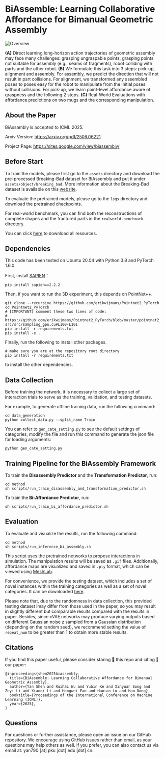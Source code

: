 # BiAssemble: Learning Collaborative Affordance for Bimanual Geometric Assembly

![Overview](./img/teaser.jpg)

**(A)** Direct learning long-horizon action trajectories of geometric assembly may face many challenges: grasping ungraspable points, grasping points not suitable for assembly (e.g., seams of fragments), robot colliding with parts and the other robot. **(B)** We formulate this task into 3 steps: pick-up, alignment and assembly. For assembly, we predict the direction that will not result in part collisions. For alignment, we transformed any assembled poses to poses easy for the robot to manipulate from the initial poses without collisions. For pick-up, we learn point-level affordance aware of graspness and the following 2 steps. **(C)** Real-World Evaluations with affordance predictions on two mugs and the corresponding manipulation.



## About the Paper

BiAssambly is accepted to ICML 2025.

Arxiv Version: https://arxiv.org/pdf/2506.06221

Project Page: https://sites.google.com/view/biassembly/

## Before Start

To train the models, please first go to the `assets` directory and download the pre-processed Breaking-Bad dataset for BiAssembly and put it under `assets/object/breaking_bad`. More information about the Breaking-Bad dataset is available on this [website](https://breaking-bad-dataset.github.io).

To evaluate the pretrained models, please go to the `logs` directory and download the pretrained checkpoints.

For real-world benchmark, you can find both the reconstructions of complete shapes and the fractured parts in the `realworld-benchmark` directory.

You can click [here](https://mirrors.pku.edu.cn/dl-release/BiAssembly-ICML2025/) to download all resources.

## Dependencies

This code has been tested on Ubuntu 20.04 with Python 3.8 and PyTorch 1.6.0.

First, install [SAPIEN](**https://sapien.ucsd.edu**)：

    pip install sapien==2.2.2


Then, if you want to run the 3D experiment, this depends on PointNet++.

    git clone --recursive https://github.com/erikwijmans/Pointnet2_PyTorch
    cd Pointnet2_PyTorch
    # [IMPORTANT] comment these two lines of code:
    #   https://github.com/erikwijmans/Pointnet2_PyTorch/blob/master/pointnet2_ops_lib/pointnet2_ops/_ext-src/src/sampling_gpu.cu#L100-L101
    pip install -r requirements.txt
    pip install -e .

Finally, run the following to install other packages.

    # make sure you are at the repository root directory
    pip install -r requirements.txt

to install the other dependencies.

## Data Collection

Before training the network, it is necessary to collect a large set of interaction trials to serve as the training, validation, and testing datasets.

For example, to generate offline training data, run the following command:

    cd data_generation
    python collect_data.py --split_name Train

You can refer to `gen_cate_setting.py` to see the default settings of categories, modify the file and run this command to generate the json file for loading arguments:

    python gen_cate_setting.py

## Training Pipeline for the BiAssembly Framework

To train the **Disassembly Predictor** and the **Transformation Predictor**, run:

    cd method
    sh scripts/run_train_disassembly_and_transformation_predictor.sh

To train the **Bi-Affordance Predictor**, run:

    sh scripts/run_train_bi_affordance_predictor.sh

## Evaluation

To evaluate and visualize the results, run the following command:

    cd method
    sh scripts/run_inference_bi_assembly.sh

This script uses the pretrained networks to propose interactions in simulation. The manipulation results will be saved as `.gif` files. Additionally, affordance maps are visualized and saved in `.ply` format, which can be viewed using [MeshLab](https://www.meshlab.net/).

For convenience, we provide the testing dataset, which includes a set of novel instances within the training categories as well as a set of novel categories. It can be downloaded [here](https://mirrors.pku.edu.cn/dl-release/BiAssembly-ICML2025/data/Test/). 

Please note that, due to the randomness in data collection, this provided testing dataset imay differ from those used in the paper, so you may result in slightly different but comparable results compared with the results in paper. Besides, since cVAE networks may produce varying outputs based on different Gaussian noise z sampled from a Gaussian distribution (depending on the random seed), we recommend setting the value of `repeat_num` to be greater than 1 to obtain more stable results.



## Citations

If you find this paper useful, please consider staring 🌟 this repo and citing 📑 our paper:

```
@inproceedings{shen2025biassembly,
  title={BiAssemble: Learning Collaborative Affordance for Bimanual Geometric Assembly},
  author={Yan Shen and Ruihai Wu and Yubin Ke and Xinyuan Song and Zeyi Li and Xiaoqi Li and Hongwei Fan and Haoran Lu and Hao Dong},
  booktitle={Proceedings of the International Conference on Machine Learning (ICML)},
  year={2025},
}
```

## Questions

For questions or further assistance, please open an issue on our GitHub repository. We encourage using GitHub issues rather than email, as your questions may help others as well. If you prefer, you can also contact us via email at: yan790 [at] pku [dot] edu [dot] cn.





